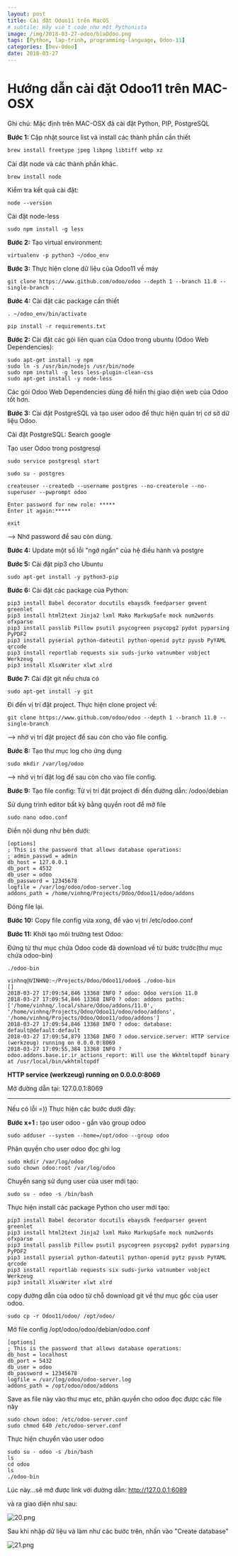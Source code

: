 ```yaml
---
layout: post
title: Cài đặt Odoo11 trên MacOS
# subtile: Hãy viết code như một Pythonista
image: /img/2018-03-27-odoo/biaOdoo.png
tags: [Python, lap-trinh, programming-language, Odoo-11]
categories: [Dev-Odoo]
date: 2018-03-27
---
```


# Hướng dẫn cài đặt Odoo11 trên MAC-OSX

Ghi chú: Mặc định trên MAC-OSX đã cài đặt Python, PIP, PostgreSQL

**Bước 1:** Cập nhật source list và install các thành phần cần thiết

```bash
brew install freetype jpeg libpng libtiff webp xz

```

Cài đặt node và các thành phần khác.

```
brew install node
```
Kiểm tra kết quả cài đặt:
```
node --version
```

Cài đặt node-less
```
sudo npm install -g less
```

**Bước 2:** Tạo virtual environment:

```
virtualenv -p python3 ~/odoo_env
```

**Bước 3:** Thực hiện clone dữ liệu của Odoo11 về máy

```
git clone https://www.github.com/odoo/odoo --depth 1 --branch 11.0 --single-branch .
```

**Bước 4:** Cài đặt các package cần thiết

```
. ~/odoo_env/bin/activate

pip install -r requirements.txt

```






**Bước 2:** Cài đặt các gói liên quan của Odoo trong ubuntu (Odoo Web Dependencies):
```
sudo apt-get install -y npm
sudo ln -s /usr/bin/nodejs /usr/bin/node
sudo npm install -g less less-plugin-clean-css
sudo apt-get install -y node-less
```

Các gói Odoo Web Dependencies dùng để hiển thị giao diện web của Odoo tốt hơn.

**Bước 3:** Cài đặt PostgreSQL và tạo user odoo để thực hiện quản trị cơ sở dữ liệu Odoo.

Cài đặt PostgreSQL: Search google

Tạo user Odoo trong postgresql

```
sudo service postgresql start

sudo su - postgres

createuser --createdb --username postgres --no-createrole --no-superuser --pwprompt odoo

```
```
Enter password for new role: *****
Enter it again:*****

exit
```

--> Nhớ password để  sau còn dùng.


**Bước 4:** Update một số lỗi "ngớ ngẩn" của hệ điều hành và postgre


**Bước 5:** Cài đặt pip3 cho Ubuntu

```
sudo apt-get install -y python3-pip

```

**Bước 6:** Cài đặt các package của Python:

```
pip3 install Babel decorator docutils ebaysdk feedparser gevent greenlet
pip3 install html2text Jinja2 lxml Mako MarkupSafe mock num2words ofxparse
pip3 install passlib Pillow psutil psycogreen psycopg2 pydot pyparsing PyPDF2
pip3 install pyserial python-dateutil python-openid pytz pyusb PyYAML qrcode
pip3 install reportlab requests six suds-jurko vatnumber vobject Werkzeug
pip3 install XlsxWriter xlwt xlrd 
```

**Bước 7:** Cài đặt git nếu chưa có

```
sudo apt-get install -y git

```


Đi đến vị trí đặt project. Thực hiện clone project về:
```
git clone https://www.github.com/odoo/odoo --depth 1 --branch 11.0 --single-branch
```

--> nhớ vị trí đặt project để sau còn cho vào file config.

**Bước 8:** Tạo thư mục log cho ứng dụng
```
sudo mkdir /var/log/odoo
```
--> nhớ vị trí đặt log để sau còn cho vào file config.

**Bước 9:** Tạo file config: 
Từ vị trí đặt project đi đến đường dẫn:  /odoo/debian

Sử dụng trình editor bất kỳ bằng quyền root để mở file
```
sudo nano odoo.conf
```

Điền nội dung như bên dưới: 

```
[options]
; This is the password that allows database operations:
; admin_passwd = admin
db_host = 127.0.0.1 
db_port = 4532 
db_user = odoo
db_password = 12345678
logfile = /var/log/odoo/odoo-server.log
addons_path = /home/vinhnq/Projects/Odoo/Odoo11/odoo/addons
```

Đóng file lại.

**Bước 10:**
Copy file config vừa xong, để  vào vị trí
/etc/odoo.conf


**Bước 11:**
Khởi tạo môi trường test Odoo:

Đứng từ thư mục chứa Odoo code đã download về từ bước trước(thư mục chứa odoo-bin)

```
./odoo-bin
```

```
vinhnq@VINHNQ:~/Projects/Odoo/Odoo11/odoo$ ./odoo-bin
[]
2018-03-27 17:09:54,846 13368 INFO ? odoo: Odoo version 11.0
2018-03-27 17:09:54,846 13368 INFO ? odoo: addons paths: ['/home/vinhnq/.local/share/Odoo/addons/11.0', '/home/vinhnq/Projects/Odoo/Odoo11/odoo/odoo/addons', '/home/vinhnq/Projects/Odoo/Odoo11/odoo/addons']
2018-03-27 17:09:54,846 13368 INFO ? odoo: database: default@default:default
2018-03-27 17:09:54,879 13368 INFO ? odoo.service.server: HTTP service (werkzeug) running on 0.0.0.0:8069
2018-03-27 17:09:55,384 13368 INFO ? odoo.addons.base.ir.ir_actions_report: Will use the Wkhtmltopdf binary at /usr/local/bin/wkhtmltopdf
````

**HTTP service (werkzeug) running on 0.0.0.0:8069**

Mở đường dẫn tại: 127.0.0.1:8069


---------------
Nếu có lỗi =)) 
Thực hiện các bước dưới đây:


**Bước x+1 :**  tạo user odoo - gắn vào group odoo

```
sudo adduser --system --home=/opt/odoo --group odoo
```

Phân quyền cho user odoo đọc ghi log

```
sudo mkdir /var/log/odoo
sudo chown odoo:root /var/log/odoo
```

Chuyển sang sử dụng user của user mới tạo:



```
sudo su - odoo -s /bin/bash
```

Thực hiện install các package Python cho user mới tạo:

```
pip3 install Babel decorator docutils ebaysdk feedparser gevent greenlet
pip3 install html2text Jinja2 lxml Mako MarkupSafe mock num2words ofxparse
pip3 install passlib Pillow psutil psycogreen psycopg2 pydot pyparsing PyPDF2
pip3 install pyserial python-dateutil python-openid pytz pyusb PyYAML qrcode
pip3 install reportlab requests six suds-jurko vatnumber vobject Werkzeug
pip3 install XlsxWriter xlwt xlrd 
```

copy đường dẫn của odoo từ chỗ download git về thư mục gốc của user odoo.
```
sudo cp -r Odoo11/odoo/ /opt/odoo/
```

Mở file config /opt/odoo/odoo/debian/odoo.conf

```
[options]
; This is the password that allows database operations:
db_host = localhost
db_port = 5432 
db_user = odoo
db_password = 12345678
logfile = /var/log/odoo/odoo-server.log
addons_path = /opt/odoo/odoo/addons
```

Save as file này vào thư mục etc, phân quyền cho odoo đọc được các file này

```
sudo chown odoo: /etc/odoo-server.conf
sudo chmod 640 /etc/odoo-server.conf
```

Thực hiện chuyển vào user odoo
```
sudo su - odoo -s /bin/bash
ls
cd odoo
ls
./odoo-bin

```

Lúc này...sẽ mở được link với đường dẫn: 
http://127.0.0.1:6089

và ra giao diện như sau:

![20.png](/img/2018-03-27-odoo/Selection_020.png)

Sau khi nhập dữ liệu và làm như các bước trên, nhấn vào "Create database"

![21.png](/img/2018-03-27-odoo/Selection_021.png)


